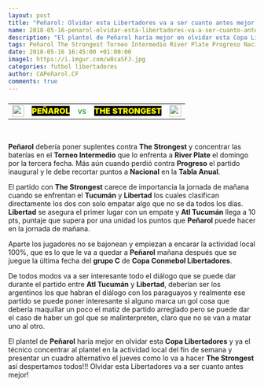 ```yaml
---
layout: post
title: "Peñarol: Olvidar esta Libertadores va a ser cuanto antes mejor!"
name: 2018-05-16-penarol-olvidar-esta-libertadores-va-a-ser-cuanto-antes-mejor.markdown
description: "El plantel de Peñarol haría mejor en olvidar esta Copa Libertadores y ya el técnico, concentrar al plantel en la actividad local del fin de semana y presentar un cuadro alternativo el jueves como lo va a hacer The Strongest así despertamos todos!!!"
tags: Peñarol The Strongest Torneo Intermedio River Plate Progreso Nacional Atl Tucumán Libertad Copa Conmebol Libertadores grupo C
date: 2018-05-16 16:45:00 +01:00:00
image1: https://i.imgur.com/w8caSFJ.jpg
categories: futbol libertadores
author: CAPeñarol.CF
comments: true
---
```


<html>
<center>
  <table>
    <thead>
	  <tr>
	    <td></td>
		<td></td>
		<td></td>
		<td></td>
		<td></td>
	  </tr>
	</thead>
	<tbody>
	  <tr>
	    <td><img src="{{ site.url }}/images/98.gif" height="24px"></td>
		<td><span style="color:yellow;background:black;font-weight:900;">PEÑAROL</span></td>
		<td><span style="color:green;background:white;">vs</span></td>
		<td><span style="color:yellow;background:black;font-weight:900;">THE STRONGEST</span></td>
		<td><img src="{{ site.url }}/images/74.gif" height="24px"></td>
	  </tr>
	</tbody>
  </table>
</center>
</html>

<br>

<strong>Peñarol</strong> debería poner suplentes contra <strong>The Strongest</strong> y concentrar las baterías en el <strong>Torneo Intermedio</strong> que lo enfrenta a <strong>River Plate</strong> el domingo por la tercera fecha. Más aún cuando perdió contra <strong>Progreso</strong> el partido inaugural y le debe recortar puntos a <strong>Nacional</strong> en la <strong>Tabla Anual</strong>.

El partido con <strong>The Strongest</strong> carece de importancia la jornada de mañana cuando se enfrentan el <strong>Tucumán</strong> y <strong>Libertad</strong> los cuales clasifican directamente los dos con solo empatar algo que no se da todos los días. <strong>Libertad</strong> se asegura el primer lugar con un empate y <strong>Atl Tucumán</strong> llega a 10 pts, puntaje que supera por una unidad los puntos que <strong>Peñarol</strong> puede hacer en la jornada de mañana.

Aparte los jugadores no se bajonean y empiezan a encarar la actividad local 100%, que es lo que le va a quedar a <strong>Peñarol</strong> mañana después que se juegue la última fecha del <strong>grupo C</strong> de <strong>Copa Conmebol Libertadores</strong>.

De todos modos va a ser interesante todo el diálogo que se puede dar durante el partido entre <strong>Atl Tucumán</strong> y <strong>Libertad</strong>, deberían ser los argentinos los que habran el diálogo con los paraguayos y realmente ese partido se puede poner interesante si alguno marca un gol cosa que debería maquillar un poco el matiz de partido arreglado pero se puede dar el caso de haber un gol que se malinterpreten, claro que no se van a matar uno al otro.

El plantel de <strong>Peñarol</strong> haría mejor en olvidar esta <strong>Copa Libertadores</strong> y ya el técnico concentrar al plantel en la actividad local del fin de semana y presentar un cuadro alternativo el jueves como lo va a hacer <strong>The Strongest</strong> así despertamos todos!!! Olvidar esta Libertadores va a ser cuanto antes mejor!
